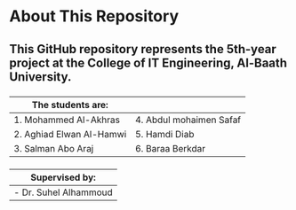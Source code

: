 
# About This Repository 
## This GitHub repository represents the **5th-year project** at the College of IT Engineering, Al-Baath University.

###
<div align="center">

|The students are: | |
|--|--|
| 1. Mohammed Al-Akhras   | 4. Abdul mohaimen Safaf  |
| 2. Aghiad Elwan Al-Hamwi |  5. Hamdi Diab      |
|3. Salman Abo Araj| 6. Baraa Berkdar |

</div>

###
<div align="center">

| Supervised by: |
|--|
|- Dr. Suhel Alhammoud |
</div>
